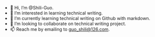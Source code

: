- 👋 Hi, I’m @Shili-Guo.
- 👀 I’m interested in learning technical writing.
- 🌱 I’m currently learning technical writing on Github with markdown.
- 💞️ I’m looking to collaborate on technical writing project.
- 📫 Reach me by emailing to guo_shili@126.com.

<!---
Shili-Guo/Shili-Guo is a ✨ special ✨ repository because its `README.md` (this file) appears on your GitHub profile.
You can click the Preview link to take a look at your changes.
--->
